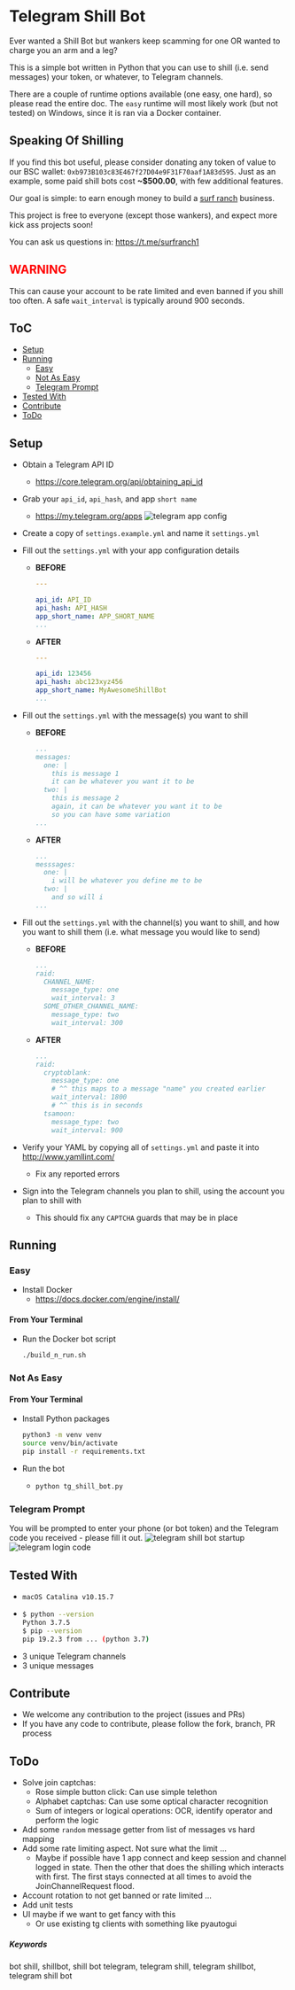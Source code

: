 # Telegram Shill Bot
Ever wanted a Shill Bot but wankers keep scamming for one OR wanted to charge you an arm and a leg?

This is a simple bot written in Python that you can use to shill (i.e. send messages) your token, or whatever, to Telegram channels.

There are a couple of runtime options available (one easy, one hard), so please read the entire doc. The `easy` runtime will most likely work (but not tested) on Windows, since it is ran via a Docker container.

## Speaking Of Shilling
If you find this bot useful, please consider donating any token of value to our BSC wallet:
`0xb973B103c83E467f27D04e9F31F70aaf1A83d595`. Just as an example, some paid shill bots cost **~$500.00**, with few additional features.

Our goal is simple: to earn enough money to build a [surf ranch](https://www.flowrider.com/product/flowbarrel-ten/) business.

This project is free to everyone (except those wankers), and expect more kick ass projects soon!

You can ask us questions in: https://t.me/surfranch1

## <span style="color:red">WARNING</span> ##
This can cause your account to be rate limited and even banned if you shill too often. A safe `wait_interval` is typically around 900 seconds.

## ToC
* [Setup](#setup)
* [Running](#running)
  + [Easy](#easy)
  + [Not As Easy](#not-as-easy)
  + [Telegram Prompt](#telegram-prompt)
* [Tested With](#tested-with)
* [Contribute](#contribute)
* [ToDo](#todo)

## Setup
- Obtain a Telegram API ID
  - https://core.telegram.org/api/obtaining_api_id

- Grab your `api_id`, `api_hash`, and app `short name`
  - https://my.telegram.org/apps
  ![telegram app config](./docs/appconfig.png)

- Create a copy of `settings.example.yml` and name it `settings.yml`

- Fill out the `settings.yml` with your app configuration details
  - **BEFORE**
    ```yaml
    ---

    api_id: API_ID
    api_hash: API_HASH
    app_short_name: APP_SHORT_NAME
    ...
    ```
  - **AFTER**
    ```yaml
    ---

    api_id: 123456
    api_hash: abc123xyz456
    app_short_name: MyAwesomeShillBot
    ...
    ```

- Fill out the `settings.yml` with the message(s) you want to shill
  - **BEFORE**
    ```yaml
    ...
    messages:
      one: |
        this is message 1
        it can be whatever you want it to be
      two: |
        this is message 2
        again, it can be whatever you want it to be
        so you can have some variation
    ...
    ```
  - **AFTER**
    ```yaml
    ...
    messsages:
      one: |
        i will be whatever you define me to be
      two: |
        and so will i
    ...
    ```

- Fill out the `settings.yml` with the channel(s) you want to shill, and how you want to shill them (i.e. what message you would like to send)
  - **BEFORE**
    ```yaml
    ...
    raid:
      CHANNEL_NAME:
        message_type: one
        wait_interval: 3
      SOME_OTHER_CHANNEL_NAME:
        message_type: two
        wait_interval: 300
    ```
  - **AFTER**
    ```yaml
    ...
    raid:
      cryptoblank:
        message_type: one
        # ^^ this maps to a message "name" you created earlier
        wait_interval: 1800
        # ^^ this is in seconds
      tsamoon:
        message_type: two
        wait_interval: 900
    ```

- Verify your YAML by copying all of `settings.yml` and paste it into http://www.yamllint.com/
  - Fix any reported errors

- Sign into the Telegram channels you plan to shill, using the account you plan to shill with
  - This should fix any `CAPTCHA` guards that may be in place

## Running
### Easy
- Install Docker
  - https://docs.docker.com/engine/install/
#### From Your Terminal
- Run the Docker bot script
  ```bash
  ./build_n_run.sh
  ```

### Not As Easy
#### From Your Terminal
- Install Python packages
  ```bash
  python3 -m venv venv
  source venv/bin/activate
  pip install -r requirements.txt
  ```
- Run the bot
  - ```bash
    python tg_shill_bot.py
    ```

### Telegram Prompt
You will be prompted to enter your phone (or bot token) and the Telegram code you received - please fill it out.
![telegram shill bot startup](./docs/startup.png)
![telegram login code](./docs/logincode.png)

## Tested With
- `macOS Catalina v10.15.7`
- ```bash
  $ python --version
  Python 3.7.5
  $ pip --version
  pip 19.2.3 from ... (python 3.7)
  ```
- 3 unique Telegram channels
- 3 unique messages

## Contribute
- We welcome any contribution to the project (issues and PRs)
- If you have any code to contribute, please follow the fork, branch, PR process

## ToDo
- Solve join captchas:
  - Rose simple button click: Can use simple telethon
  - Alphabet captchas: Can use some optical character recognition
  - Sum of integers or logical operations: OCR, identify operator and perform the logic
- Add some `random` message getter from list of messages vs hard mapping
- Add some rate limiting aspect. Not sure what the limit ...
  - Maybe if possible have 1 app connect and keep session and channel logged in state. Then the other
    that does the shilling which interacts with first. The first stays connected at all times to avoid the JoinChannelRequest flood.
- Account rotation to not get banned or rate limited ...
- Add unit tests
- UI maybe if we want to get fancy with this
  - Or use existing tg clients with something like pyautogui

##### Keywords
bot
shill, shillbot, shill bot
telegram, telegram shill, telegram shillbot, telegram shill bot
